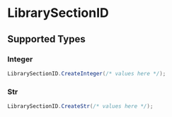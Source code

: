 # LibrarySectionID


## Supported Types

### Integer

```csharp
LibrarySectionID.CreateInteger(/* values here */);
```

### Str

```csharp
LibrarySectionID.CreateStr(/* values here */);
```

